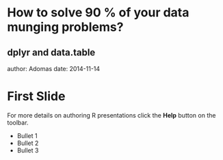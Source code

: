 How to solve 90 % of your data munging problems?
========================================================
dplyr and data.table
-------------------
author: Adomas
date: 2014-11-14

First Slide
========================================================

For more details on authoring R presentations click the
**Help** button on the toolbar.

- Bullet 1
- Bullet 2
- Bullet 3

